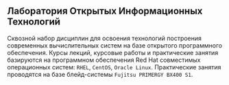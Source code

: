 ##  Лаборатория Открытых Информационных Технологий

Сквозной набор дисциплин для освоения технологий построения современных вычислительных систем на базе открытого программного обеспечения.
Курсы лекций, курсовые работы и практические занятия базируются на 
программном обеспечения Red Hat совместимых операционных систем: ``RHEL``, ``CentOS``, ``Oracle Linux``.
Практические занятия проводятся на базе блейд-системы ``Fujitsu PRIMERGY BX400 S1``.

